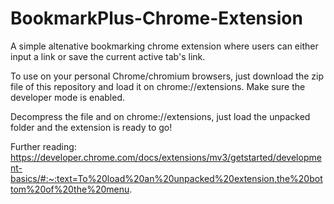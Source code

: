 # BookmarkPlus-Chrome-Extension
 A simple altenative bookmarking chrome extension where users can either input a link or save the current active tab's link.

To use on your personal Chrome/chromium browsers, just download the zip file of this repository and load it on chrome://extensions. Make sure the developer mode is enabled.

Decompress the file and on chrome://extensions, just load the unpacked folder and the extension is ready to go!

Further reading: https://developer.chrome.com/docs/extensions/mv3/getstarted/development-basics/#:~:text=To%20load%20an%20unpacked%20extension,the%20bottom%20of%20the%20menu.
